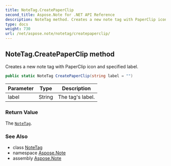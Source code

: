```yaml
---
title: NoteTag.CreatePaperClip
second_title: Aspose.Note for .NET API Reference
description: NoteTag method. Creates a new note tag with PaperClip icon and specified label
type: docs
weight: 730
url: /net/aspose.note/notetag/createpaperclip/
---
```

## NoteTag.CreatePaperClip method

Creates a new note tag with PaperClip icon and specified label.

```csharp
public static NoteTag CreatePaperClip(string label = "")
```

| Parameter | Type | Description |
| --- | --- | --- |
| label | String | The tag's label. |

### Return Value

The [`NoteTag`](../).

### See Also

* class [NoteTag](../)
* namespace [Aspose.Note](../../notetag/)
* assembly [Aspose.Note](../../../)


